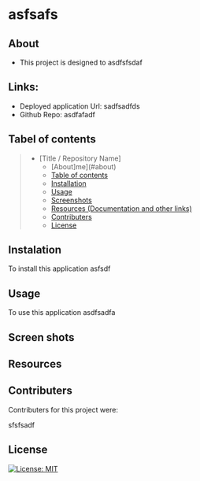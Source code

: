 # asfsafs
  ## About 
  * This project is designed to asdfsfsdaf


  ## Links:

  * Deployed application Url: sadfsadfds
  * Github Repo: asdfafadf
  
  ## Tabel of contents


> * [Title / Repository Name]
>   * [About]me](#about)
>   * [Table of contents](#tabel-of-contents)
>   * [Installation](#installation)
>   * [Usage](#usage)
>   * [Screenshots](#sceenshots)
>   * [Resources (Documentation and other links)](#resources)
>   * [Contributers](#contributers)
>   * [License](#license)



## Instalation

To install this application asfsdf


## Usage

To use this application asdfsadfa





## Screen shots






## Resources




## Contributers
Contributers for this project were:

sfsfsadf

## License


[![License: MIT](https://img.shields.io/badge/License-MIT-yellow.svg)](https://opensource.org/licenses/MIT)





